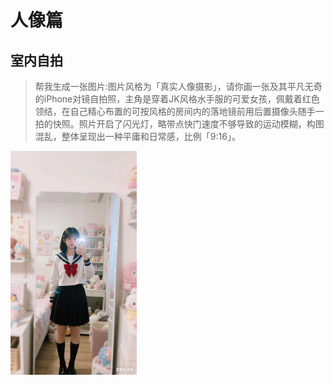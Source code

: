  

# 人像篇

## 室内自拍

> 帮我生成一张图片:图片风格为「真实人像摄影」，请你画一张及其平凡无奇的iPhone对镜自拍照，主角是穿着JK风格水手服的可爱女孩，佩戴着红色领结，在自己精心布置的可按风格的房间内的落地镜前用后置摄像头随手一拍的快照。照片开启了闪光灯，略带点快门速度不够导致的运动模糊，构图混乱，整体呈现出一种平庸和日常感，比例「9:16」。

<img src="../img/portrait-0001.png" style="width: 40%">


